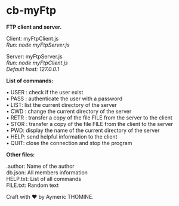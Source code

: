 # cb-myFtp

<strong>FTP client and server.</strong><br/>

Client: myFtpClient.js<br/>
<em>Run: node myFtpServer.js <port></em><br/>
  
Server: myFtpServer.js<br/>
<em>Run: node myFtpClient.js <host> <port></em><br/>
<em>Default host: 127.0.0.1</em><br/>
  

<strong>List of commands:</strong><br/>

• USER <username>: check if the user exist<br/>
• PASS <password>: authenticate the user with a password<br/>
• LIST: list the current directory of the server<br/>
• CWD <directory>: change the current directory of the server<br/>
• RETR <filename>: transfer a copy of the file FILE from the server to the client<br/>
• STOR <filename>: transfer a copy of the file FILE from the client to the server<br/>
• PWD: display the name of the current directory of the server<br/>
• HELP: send helpful information to the client<br/>
• QUIT: close the connection and stop the program<br/>
  
<strong>Other files:</strong><br/>

.author: Name of the author<br/>
db.json: All members information<br/>
HELP.txt: List of all commands<br/>
FILE.txt: Random text<br/>


Craft with ❤️ by Aymeric THOMINE.<br/>  

